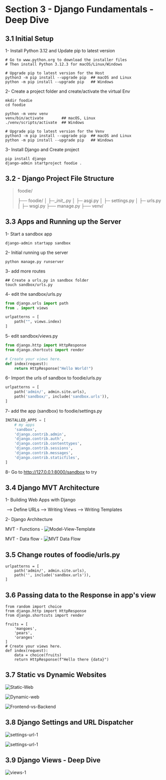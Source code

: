 # Section 3 - Django Fundamentals - Deep Dive

## 3.1 Initial Setup
1- Install Python 3.12 and Update pip to latest version
```shell
# Go to www.python.org to download the installer files
# Then install Python 3.12.3 for macOS/Linux/Windows

# Upgrade pip to latest version for the Host 
python3 -m pip install --upgrade pip  ## macOS and Linux
python -m pip install --upgrade pip   ## Windows
```
2- Create a project folder and create/activate the virtual Env
```shell
mkdir foodie
cd foodie

python -m venv venv
venv/bin/activate        ## macOS, Linux
./venv/scripts/activate  ## Windows

# Upgrade pip to latest version for the Venv 
python3 -m pip install --upgrade pip  ## macOS and Linux
python -m pip install --upgrade pip   ## Windows
```
3- Install Django and Create project
```shell
pip install django
django-admin startproject foodie .
```

## 3.2 - Django Project File Structure

> foodie/
>
> ├── foodie/
> │   ├─\__init__.py
> │   ├─ asgi.py
> │   ├─ settings.py
> │   ├─ urls.py
> │   ├─ wsgi.py
> ├── manage.py
> ├── venv/

## 3.3 Apps and Running up the Server

1- Start a sandbox app
```shell
django-admin startapp sandbox
```
2- Initial running up the server
```shell
python manage.py runserver
```
3- add more routes
```shell
## Create a urls.py in sandbox folder
touch sandbox/urls.py
```
4- edit the sandbox/urls.py
```python
from django.urls import path
from . import views

urlpatterns = [
    path("", views.index)
]
```
5- edit sandbox/views.py
```python
from django.http import HttpResponse
from django.shortcuts import render

# Create your views here.
def index(request):
    return HttpResponse("Hello World!")
```
6- Import the urls of sandbox to foodie/urls.py
```python
urlpatterns = [
    path('admin/', admin.site.urls),
    path('sandbox/', include('sandbox.urls')),
]
```
7- add the app (sandbox) to foodie/settings.py
```python
INSTALLED_APPS = [
    # my apps
    'sandbox',
    'django.contrib.admin',
    'django.contrib.auth',
    'django.contrib.contenttypes',
    'django.contrib.sessions',
    'django.contrib.messages',
    'django.contrib.staticfiles',
]
```
8- Go to http://127.0.0.1:8000/sandbox to try

## 3.4 Django MVT Architecture

1- Building Web Apps with Django

​	--> Define URLs --> Writing Views --> Writing Templates

2- Django Architecture

MVT - Functions - ![Model-View-Template](assets/3.4-1-MVT.PNG)

MVT - Data flow - ![MVT Data Flow](assets/3.4-2-MVT.PNG)

## 3.5 Change routes of foodie/urls.py

```shell
urlpatterns = [
    path('admin/', admin.site.urls),
    path('', include('sandbox.urls')),
]
```

## 3.6 Passing data to the Response in app's view

```shell
from random import choice
from django.http import HttpResponse
from django.shortcuts import render

fruits = [
    'mangoes',
    'pears',
    'oranges'
]
# Create your views here.
def index(request):
    data = choice(fruits)
    return HttpResponse(f"Hello there {data}")
```

## 3.7 Static vs Dynamic Websites

![Static-Web](assets/3.7-1-Static.PNG)

![Dynamic-web](assets/3.7-2-Dynamic.PNG)

![Frontend-vs-Backend](assets/3.7-3-Frontend-vs-Backend.PNG)

## 3.8 Django Settings and URL Dispatcher

![settings-url-1](assets/3.8-1-settings-vs-urls.PNG)

![settings-url-1](assets/3.8-2-settings-vs-urls.PNG)

## 3.9 Django Views - Deep Dive

![views-1](assets/3.9-1-views.PNG)
